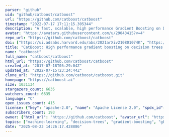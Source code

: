 ```yaml
---
parser: "github"
uid: "github/catboost/catboost"
url: "https://github.com/catboost/catboost"
timestamp: "2022-07-17 17:11:15.305344"
description: "A fast, scalable, high performance Gradient Boosting on Decision Trees library, used for ranking, classification, regression and other machine learning tasks for Python, R, Java, C++. Supports computation on CPU and GPU."
avatar: "https://avatars.githubusercontent.com/u/29043415?v=4"
repo_url: "https://github.com/catboost/catboost"
doi: ["https://ui.adsabs.harvard.edu/abs/2021arXiv210801074K", "https://ui.adsabs.harvard.edu/abs/2017arXiv170609516P", "https://ui.adsabs.harvard.edu/abs/2021ascl.soft08008C/abstract"]
title: "CatBoost: High performance gradient boosting on decision trees library"
name: "catboost"
full_name: "catboost/catboost"
html_url: "https://github.com/catboost/catboost"
created_at: "2017-07-18T05:29:04Z"
updated_at: "2022-07-15T23:24:44Z"
clone_url: "https://github.com/catboost/catboost.git"
homepage: "https://catboost.ai"
size: 1031134
stargazers_count: 6635
watchers_count: 6635
language: "C"
open_issues_count: 415
license: {"key": "apache-2.0", "name": "Apache License 2.0", "spdx_id": "Apache-2.0", "url": "https://api.github.com/licenses/apache-2.0", "node_id": "MDc6TGljZW5zZTI="}
subscribers_count: 193
owner: {"html_url": "https://github.com/catboost", "avatar_url": "https://avatars.githubusercontent.com/u/29043415?v=4", "login": "catboost", "type": "Organization"}
topics: ["machine-learning", "decision-trees", "gradient-boosting", "gbm", "gbdt", "python", "r", "kaggle", "gpu-computing", "catboost", "tutorial", "categorical-features", "gpu", "coreml", "data-science", "big-data", "cuda", "data-mining"]
date: "2025-08-23 14:26:17.428886"
---
```

